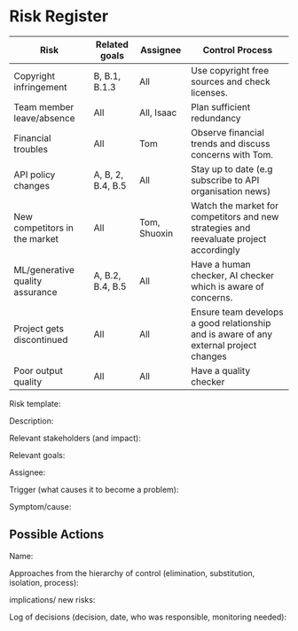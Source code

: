 # Risk Register
| Risk | Related goals | Assignee | Control Process|
| --- | --- | --- | --- |
| Copyright infringement  | B, B.1, B.1.3   | All  |Use copyright free sources and check licenses.|
| Team member leave/absence   | All  | All, Isaac   |Plan sufficient redundancy|
| Financial troubles | All | Tom | Observe financial trends and discuss concerns with Tom.|
| API policy changes |A, B, 2, B.4, B.5| All | Stay up to date (e.g subscribe to API organisation news)|
|New competitors in the market| All | Tom, Shuoxin | Watch the market for competitors and new strategies and reevaluate project accordingly|
|ML/generative quality assurance|A, B.2, B.4, B.5|All| Have a human checker, AI checker which is aware of concerns. |
|Project gets discontinued| All | All | Ensure team develops a good relationship and is aware of any external project changes|
|Poor output quality|All|All|Have a quality checker|


Risk template:

Description:
> 
Relevant stakeholders (and impact):
> 
Relevant goals: 
> 
Assignee:
> 
Trigger (what causes it to become a problem):
> 
Symptom/cause:
> 
## Possible Actions
Name:
> 
Approaches from the hierarchy of control (elimination, substitution, isolation, process):
> 
implications/ new risks:
> 
Log of decisions (decision, date, who was responsible, monitoring needed):
